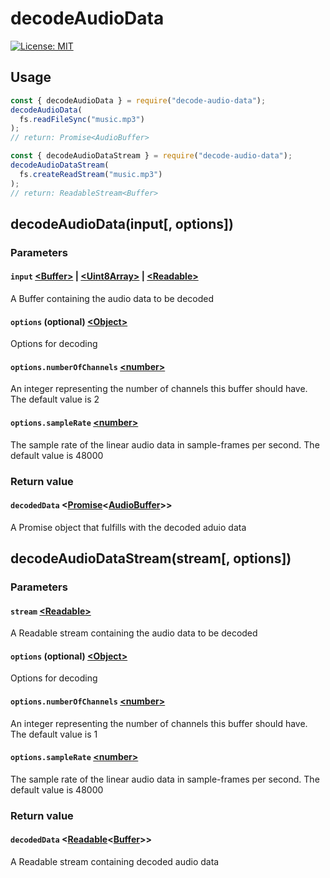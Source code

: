 # decodeAudioData
[![License: MIT](https://img.shields.io/badge/License-MIT-yellow.svg)](https://opensource.org/licenses/MIT)

## Usage
```js
const { decodeAudioData } = require("decode-audio-data");
decodeAudioData(
  fs.readFileSync("music.mp3")
);
// return: Promise<AudioBuffer>
```
```js
const { decodeAudioDataStream } = require("decode-audio-data");
decodeAudioDataStream(
  fs.createReadStream("music.mp3")
);
// return: ReadableStream<Buffer>
```

## decodeAudioData(input\[, options\])
### Parameters
#### `input` [&lt;Buffer&gt;](https://nodejs.org/api/buffer.html#buffer_class_buffer) | [&lt;Uint8Array&gt;](https://developer.mozilla.org/en-US/docs/Web/JavaScript/Reference/Global_Objects/Uint8Array) | [&lt;Readable&gt;](https://nodejs.org/api/stream.html#stream_class_stream_readable)   
A Buffer containing the audio data to be decoded
#### `options` (optional) [&lt;Object&gt;](https://developer.mozilla.org/en-US/docs/Web/JavaScript/Reference/Global_Objects/Object)  
Options for decoding
#### `options.numberOfChannels` [&lt;number&gt;](https://developer.mozilla.org/en-US/docs/Web/JavaScript/Data_structures#Number_type) 
An integer representing the number of channels this buffer should have. The default value is 2
#### `options.sampleRate` [&lt;number&gt;](https://developer.mozilla.org/en-US/docs/Web/JavaScript/Data_structures#Number_type)
The sample rate of the linear audio data in sample-frames per second. The default value is 48000
### Return value
#### `decodedData` &lt;[Promise](https://developer.mozilla.org/en-US/docs/Web/JavaScript/Reference/Global_Objects/Promise)&lt;[AudioBuffer](https://developer.mozilla.org/en-US/docs/Web/API/AudioBuffer)&gt;&gt;
A Promise object that fulfills with the decoded aduio data

## decodeAudioDataStream(stream\[, options\])
### Parameters
#### `stream` [&lt;Readable&gt;](https://nodejs.org/api/stream.html#stream_class_stream_readable)
A Readable stream containing the audio data to be decoded
#### `options` (optional)  [&lt;Object&gt;](https://developer.mozilla.org/en-US/docs/Web/JavaScript/Reference/Global_Objects/Object)
Options for decoding
#### `options.numberOfChannels` [&lt;number&gt;](https://developer.mozilla.org/en-US/docs/Web/JavaScript/Data_structures#Number_type)
An integer representing the number of channels this buffer should have. The default value is 1
#### `options.sampleRate` [&lt;number&gt;](https://developer.mozilla.org/en-US/docs/Web/JavaScript/Data_structures#Number_type)
The sample rate of the linear audio data in sample-frames per second. The default value is 48000
### Return value
#### `decodedData` &lt;[Readable](https://nodejs.org/api/stream.html#stream_class_stream_readable)&lt;[Buffer](https://nodejs.org/api/buffer.html#buffer_class_buffer)&gt;&gt;
A Readable stream containing decoded audio data
